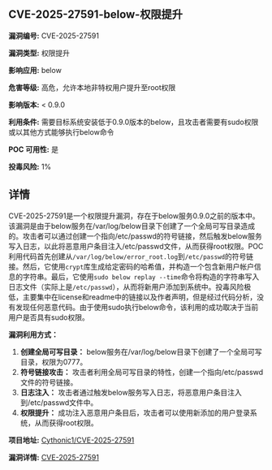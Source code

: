 ## CVE-2025-27591-below-权限提升

**漏洞编号:** CVE-2025-27591

**漏洞类型:** 权限提升

**影响应用:** below

**危害等级:** 高危，允许本地非特权用户提升至root权限

**影响版本:** < 0.9.0

**利用条件:** 需要目标系统安装低于0.9.0版本的below，且攻击者需要有sudo权限或以其他方式能够执行below命令

**POC 可用性:** 是

**投毒风险:** 1%

## 详情

CVE-2025-27591是一个权限提升漏洞，存在于below服务0.9.0之前的版本中。该漏洞是由于below服务在/var/log/below目录下创建了一个全局可写目录造成的。攻击者可以通过创建一个指向/etc/passwd的符号链接，然后触发below服务写入日志，以此将恶意用户条目注入/etc/passwd文件，从而获得root权限。POC利用代码首先创建从`/var/log/below/error_root.log`到`/etc/passwd`的符号链接。然后，它使用`crypt`库生成给定密码的哈希值，并构造一个包含新用户帐户信息的字符串。最后，它使用`sudo below replay --time`命令将构造的字符串写入日志文件（实际上是`/etc/passwd`），从而将新用户添加到系统中。投毒风险极低，主要集中在license和readme中的链接以及作者声明，但是经过代码分析，没有发现任何恶意代码。由于使用sudo执行below命令，该利用的成功取决于当前用户是否具有sudo权限。

**漏洞利用方式：**

1.  **创建全局可写目录：** below服务在/var/log/below目录下创建了一个全局可写目录，权限为0777。
2.  **符号链接攻击：** 攻击者利用全局可写目录的特性，创建一个指向/etc/passwd文件的符号链接。
3.  **日志注入：** 攻击者通过触发below服务写入日志，将恶意用户条目注入到/etc/passwd文件中。
4.  **权限提升：** 成功注入恶意用户条目后，攻击者可以使用新添加的用户登录系统，从而获得root权限。

**项目地址:** [Cythonic1/CVE-2025-27591](https://github.com/Cythonic1/CVE-2025-27591)

**漏洞详情:** [CVE-2025-27591](https://nvd.nist.gov/vuln/detail/CVE-2025-27591)